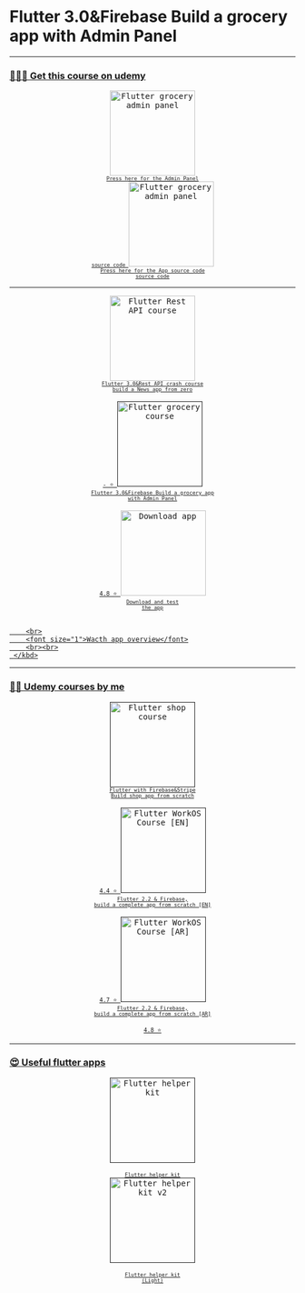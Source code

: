 # Flutter 3.0&Firebase Build a grocery app with Admin Panel



<hr>
<h3>
  <a href="">
    👨🏻‍🎓 Get this course on udemy
  </a>
</h3>
<p align= "center">
    <a href="https://github.com/azwarkoto/-grocery_admin_panel_course">
     <kbd>
        <img height= "150" src="https://user-images.githubusercontent.com/38382273/171286502-66810061-f1cd-4c33-9e73-9ff856459226.png" alt="Flutter grocery admin panel">
        <br>
        <font size="1"> Press here for the Admin Panel <br> source code </font>
     </kbd>
  </a>
<!--  App source code  -->
      <a href="https://github.com/azwarkoto/grocery_app_course">
     <kbd>
        <img height= "150" src="https://user-images.githubusercontent.com/38382273/167090270-f4559177-27d1-49d1-9afe-6411e7cbd25d.png" alt="Flutter grocery admin panel">
        <br>
        <font size="1"> Press here for the App source code <br> source code </font>
     </kbd>
  </a>
</p>

<hr>

<p align= "center">
  <a href="https://www.udemy.com/course/flutter-30rest-api-crash-course-build-a-news-app-from-zero/?referralCode=51B0E1AC01B51390185B">
     <kbd>
        <img height= "150" src="https://user-images.githubusercontent.com/38382273/176717061-1dc49177-c9a4-4206-9e1b-4f9c20686185.png" alt="Flutter Rest API course">
        <br>
        <font size="1">Flutter 3.0&Rest API crash course <br> build a News app from zero</font>
        <br><br>
        <font size="2"> - ⭐ </font>
     </kbd>
  </a>
  <a href="">
     <kbd>
        <img height= "150" src="https://user-images.githubusercontent.com/38382273/167090270-f4559177-27d1-49d1-9afe-6411e7cbd25d.png" alt="Flutter grocery course">
        <br>
        <font size="1">Flutter 3.0&Firebase Build a grocery app<br> with Admin Panel</font>
        <br><br>
        <font size="2"> 4.8 ⭐ </font>
     </kbd>
  </a>
  
  
  <a href="https://play.google.com/store/apps/details?id=com.hadik3.grocery_course">
     <kbd>
        <img height= "150" src="https://play-lh.googleusercontent.com/Lt7uQAzkQzXUdomrKB6oIxK8eOChEkjxzFo9BkAf7dZezAYDfxccvYYiNWiQ0zUeu_zq=s180-rw" alt="Download app">
        <br>
        <font size="1">Download and test <br>the app</font>
        <br><br>
     </kbd>
  </a>
  
   <a href="">
     <kbd>
       
        <br>
        <font size="1">Wacth app overview</font>
        <br><br>
     </kbd>
  </a>
</p>
<hr>
<h3>
  <a href="">
    👨‍🏫 Udemy courses by me
  </a>
</h3>
  
<p align= "center">
  <a href="">
     <kbd>
        <img height= "150" src="https://cdn-thumbs.comidoc.net/750/webp/3715884_a2d1_3.webp" alt="Flutter shop course">
        <br>
        <font size="1">Flutter with Firebase&Stripe<br>Build shop app from scratch</font>
        <br><br>
        <font size="2"> 4.4 ⭐ </font>
     </kbd>
  </a>
  <a href="">
     <kbd>
        <img height= "150" src="https://user-images.githubusercontent.com/38382273/140496712-67888490-e76e-4320-930f-89c6ece4e4bd.png" alt="Flutter WorkOS Course [EN]">
        <br>
        <font size="1">Flutter 2.2 & Firebase,<br>build a complete app from scratch [EN]</font>
        <br><br>
        <font size="2"> 4.7 ⭐ </font>
     </kbd>
  </a>
  <a href="">
     <kbd>
        <img height= "150" src="https://user-images.githubusercontent.com/38382273/140496706-c08a629a-9372-4416-804e-f3d45f0cb59d.png" alt="Flutter WorkOS Course [AR]">
        <br>
        <font size="1">Flutter 2.2 & Firebase,<br>build a complete app from scratch [AR]</font>
        <br><br>
        <font size="2"> 4.8 ⭐ </font>
      </kbd>
   </a>
</p>
<hr>
<h3>
  <a href="">
    😍 Useful flutter apps
  </a>
</h3>
 
<p align= "center">
  <a href="">
     <kbd>
        <img height= "150" src="https://play-lh.googleusercontent.com/Oq38GkMRDSh-ZZJnyRhfIB1Zgb9tTFGvS9YX_SdwJEsostmNmi09W4AdHoLrig2SZw=s180-rw" alt="Flutter helper kit">
        <br><br>
        <font size="1">Flutter helper kit</font>
        <br>
     </kbd>
  </a>
  <a href="">
     <kbd>
        <img height= "150" src="https://play-lh.googleusercontent.com/NeNhnY4GF01_0GhhukkfNMGyZ88jC14eb8MxQT_4ql8r9KlN0SmW5QLQn2wvSJ0IGg=s180-rw" alt="Flutter helper kit v2">
        <br><br>
        <font size="1">Flutter helper kit<br>(Light)</font>
        <br>
     </kbd>
  </a>
  </p>

